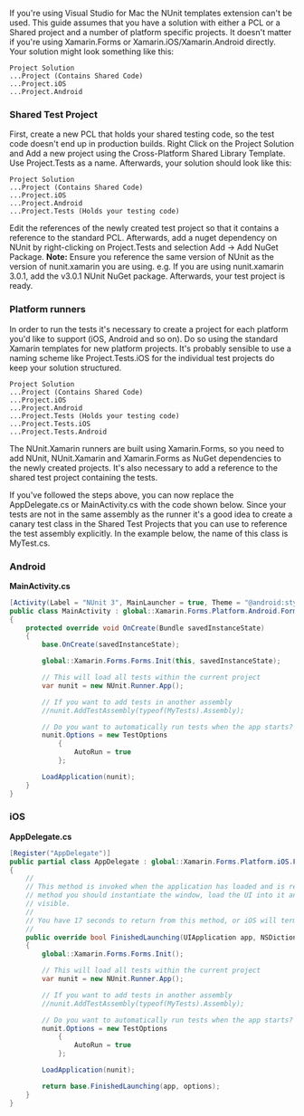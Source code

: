 If you're using Visual Studio for Mac the NUnit templates extension can't be used. This guide assumes that you have a solution with either a PCL or a Shared project and a number of platform specific projects. It doesn't matter if you're using Xamarin.Forms or Xamarin.iOS/Xamarin.Android directly. Your solution might look something like this:

```
Project Solution
...Project (Contains Shared Code)
...Project.iOS
...Project.Android
```

### Shared Test Project

First, create a new PCL that holds your shared testing code, so the test code doesn't end up in production builds. Right Click on the Project Solution and Add a new project using the Cross-Platform Shared Library Template. Use Project.Tests as a name. Afterwards, your solution should look like this:

```
Project Solution
...Project (Contains Shared Code)
...Project.iOS
...Project.Android
...Project.Tests (Holds your testing code)
```

Edit the references of the newly created test project so that it contains a reference to the standard PCL. Afterwards, add a nuget dependency on NUnit by right-clicking on Project.Tests and selection Add -> Add NuGet Package. **Note:** Ensure you reference the same version of NUnit as the version of nunit.xamarin you are using. e.g. If you are using nunit.xamarin 3.0.1, add the v3.0.1 NUnit NuGet package. Afterwards, your test project is ready.

### Platform runners

In order to run the tests it's necessary to create a project for each platform you'd like to support (iOS, Android and so on). Do so using the standard Xamarin templates for new platform projects. It's probably sensible to use a naming scheme like Project.Tests.iOS for the individual test projects do keep your solution structured.

```
Project Solution
...Project (Contains Shared Code)
...Project.iOS
...Project.Android
...Project.Tests (Holds your testing code)
...Project.Tests.iOS
...Project.Tests.Android
```

The NUnit.Xamarin runners are built using Xamarin.Forms, so you need to add NUnit, NUnit.Xamarin and Xamarin.Forms as NuGet dependencies to the newly created projects. It's also necessary to add a reference to the shared test project containing the tests.

If you've followed the steps above, you can now replace the AppDelegate.cs or MainActivity.cs with the code shown below. Since your tests are not in the same assembly as the runner it's a good idea to create a canary test class in the Shared Test Projects that you can use to reference the test assembly explicitly. In the example below, the name of this class is MyTest.cs.

### Android

**MainActivity.cs**

```C#
[Activity(Label = "NUnit 3", MainLauncher = true, Theme = "@android:style/Theme.Holo.Light", ConfigurationChanges = ConfigChanges.ScreenSize | ConfigChanges.Orientation)]
public class MainActivity : global::Xamarin.Forms.Platform.Android.FormsApplicationActivity
{
    protected override void OnCreate(Bundle savedInstanceState)
    {
        base.OnCreate(savedInstanceState);

        global::Xamarin.Forms.Forms.Init(this, savedInstanceState);

        // This will load all tests within the current project
        var nunit = new NUnit.Runner.App();

        // If you want to add tests in another assembly
        //nunit.AddTestAssembly(typeof(MyTests).Assembly);

        // Do you want to automatically run tests when the app starts?
        nunit.Options = new TestOptions
            {
                AutoRun = true
            };

        LoadApplication(nunit);
    }
}
```
### iOS

**AppDelegate.cs**

```C#
[Register("AppDelegate")]
public partial class AppDelegate : global::Xamarin.Forms.Platform.iOS.FormsApplicationDelegate
{
    //
    // This method is invoked when the application has loaded and is ready to run. In this
    // method you should instantiate the window, load the UI into it and then make the window
    // visible.
    //
    // You have 17 seconds to return from this method, or iOS will terminate your application.
    //
    public override bool FinishedLaunching(UIApplication app, NSDictionary options)
    {
        global::Xamarin.Forms.Forms.Init();

        // This will load all tests within the current project
        var nunit = new NUnit.Runner.App();

        // If you want to add tests in another assembly
        //nunit.AddTestAssembly(typeof(MyTests).Assembly);

        // Do you want to automatically run tests when the app starts?
        nunit.Options = new TestOptions
            {
                AutoRun = true
            };

        LoadApplication(nunit);

        return base.FinishedLaunching(app, options);
    }
}
```
